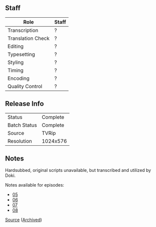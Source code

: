 ## Staff

| Role                | Staff                               |
|---------------------|-------------------------------------|
| Transcription       | ?                                   |
| Translation Check   | ?                                   |
| Editing             | ?                                   |
| Typesetting         | ?                                   |
| Styling             | ?                                   |
| Timing              | ?                                   |
| Encoding            | ?                                   |
| Quality Control     | ?                                   |


## Release Info

|              |           |
|--------------|-----------|
| Status       | Complete  |
| Batch Status | Complete  |
| Source       | TVRip     |
| Resolution   | 1024x576  |

## Notes
Hardsubbed, original scripts unavailable, but transcribed and utilized by Doki.

Notes available for episodes:
- [05](./05/notes.txt)
- [06](./06/notes.txt)
- [07](./07/notes.txt)
- [08](./08/notes.txt)

[Source](https://www.e-n-m.net/projects/lucky_star) ([Archived](https://web.archive.org/web/20081120031506/http://www.e-n-m.net/projects/lucky_star/))
